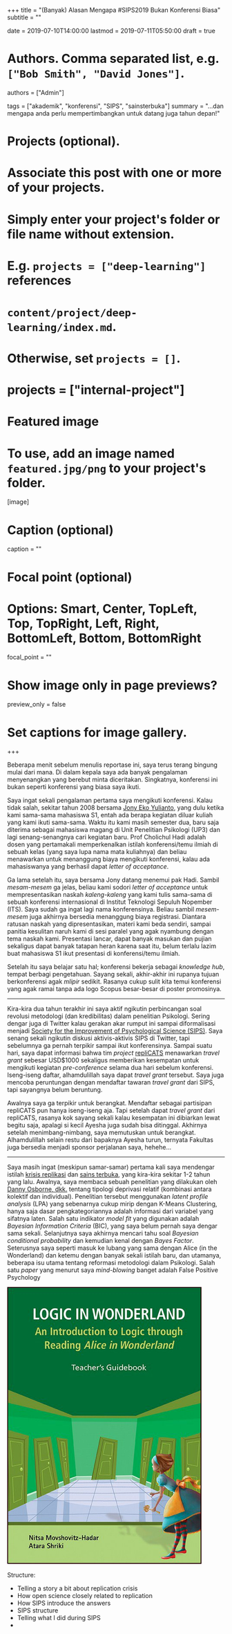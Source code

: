 +++
title = "(Banyak) Alasan Mengapa #SIPS2019 Bukan Konferensi Biasa"
subtitle = ""

date = 2019-07-10T14:00:00
lastmod = 2019-07-11T05:50:00
draft = true

# Authors. Comma separated list, e.g. `["Bob Smith", "David Jones"]`.
authors = ["Admin"]

tags = ["akademik", "konferensi", "SIPS", "sainsterbuka"]
summary = "...dan mengapa anda perlu mempertimbangkan untuk datang juga tahun depan!"

# Projects (optional).
#   Associate this post with one or more of your projects.
#   Simply enter your project's folder or file name without extension.
#   E.g. `projects = ["deep-learning"]` references 
#   `content/project/deep-learning/index.md`.
#   Otherwise, set `projects = []`.
# projects = ["internal-project"]

# Featured image
# To use, add an image named `featured.jpg/png` to your project's folder. 
[image]
  # Caption (optional)
  caption = ""
  # Focal point (optional)
  # Options: Smart, Center, TopLeft, Top, TopRight, Left, Right, BottomLeft, Bottom, BottomRight
  focal_point = ""

  # Show image only in page previews?
  preview_only = false

# Set captions for image gallery.

+++

Beberapa menit sebelum menulis reportase ini, saya terus terang bingung mulai dari mana. Di dalam kepala saya ada banyak pengalaman menyenangkan yang berebut minta diceritakan. Singkatnya, konferensi ini bukan seperti konferensi yang biasa saya ikuti.

Saya ingat sekali pengalaman pertama saya mengikuti konferensi. Kalau tidak salah, sekitar tahun 2008 bersama [Jony Eko Yulianto](https://www.uc.ac.id/psy/psy-people/jony-eko-yulianto-s-psi-m-a/), yang dulu ketika kami sama-sama mahasiswa S1, entah ada berapa kegiatan diluar kuliah yang kami ikuti sama-sama. Waktu itu kami masih semester dua, baru saja diterima sebagai mahasiswa magang di Unit Penelitian Psikologi (UP3) dan lagi senang-senangnya cari kegiatan baru. Prof Cholichul Hadi adalah dosen yang pertamakali memperkenalkan istilah konferensi/temu ilmiah di sebuah kelas (yang saya lupa nama mata kuliahnya) dan beliau menawarkan untuk menanggung biaya mengikuti konferensi, kalau ada mahasiswanya yang berhasil dapat *letter of acceptance*.

Ga lama setelah itu, saya bersama Jony datang menemui pak Hadi. Sambil *mesam-mesem* ga jelas, beliau kami sodori *letter of acceptance* untuk mempresentasikan naskah *kaleng-kaleng* yang kami tulis sama-sama di sebuah konferensi internasional di Institut Teknologi Sepuluh Nopember (ITS). Saya sudah ga ingat lagi nama konferensinya. Beliau sambil *mesem-mesem* juga akhirnya bersedia menanggung biaya registrasi. Diantara ratusan naskah yang dipresentasikan, materi kami beda sendiri, sampai panitia kesulitan naruh kami di sesi paralel yang agak nyambung dengan tema naskah kami. Presentasi lancar, dapat banyak masukan dan pujian sekaligus dapat banyak tatapan heran karena saat itu, belum terlalu lazim buat mahasiswa S1 ikut presentasi di konferensi/temu ilmiah.

Setelah itu saya belajar satu hal; konferensi bekerja sebagai *knowledge hub*, tempat berbagi pengetahuan. Sayang sekali, akhir-akhir ini rupanya tujuan berkonferensi agak *mlipir* sedikit. Rasanya cukup sulit kita temui konferensi yang agak ramai tanpa ada logo Scopus besar-besar di poster promosinya.

---

Kira-kira dua tahun terakhir ini saya aktif ngikutin perbincangan soal revolusi metodologi (dan kredibilitas) dalam penelitian Psikologi. Sering dengar juga di Twitter kalau gerakan akar rumput ini sampai diformalisasi menjadi [Society for the Improvement of Psychological Science (SIPS)](http://improvingpsych.org/). Saya senang sekali ngikutin diskusi aktivis-aktivis SIPS di Twitter, tapi sebelumnya ga pernah terpikir sampai ikut konferensinya. Sampai suatu hari, saya dapat informasi bahwa tim *project* [repliCATS](https://replicats.research.unimelb.edu.au/) menawarkan *travel grant* sebesar USD$1000 sekaligus memberikan kesempatan untuk mengikuti kegiatan *pre-conference* selama dua hari sebelum konferensi. Iseng-iseng daftar, alhamdulillah saya dapat *travel grant* tersebut. Saya juga mencoba peruntungan dengan mendaftar tawaran *travel grant* dari SIPS, tapi sayangnya belum beruntung. 

Awalnya saya ga terpikir untuk berangkat. Mendaftar sebagai partisipan repliCATS pun hanya iseng-iseng aja. Tapi setelah dapat *travel grant* dari repliCATS, rasanya kok sayang sekali kalau kesempatan ini dibiarkan lewat begitu saja, apalagi si kecil Ayesha juga sudah bisa ditinggal. Akhirnya setelah menimbang-nimbang, saya memutuskan untuk berangkat. Alhamdulillah selain restu dari bapaknya Ayesha turun, ternyata Fakultas juga bersedia menjadi sponsor perjalanan saya, hehehe...


---

Saya masih ingat (meskipun samar-samar) pertama kali saya mendengar istilah [krisis replikasi]() dan [sains terbuka](), yang kira-kira sekitar 1-2 tahun yang lalu. Awalnya, saya membaca sebuah penelitian yang dilakukan oleh [Danny Osborne, dkk.](https://onlinelibrary.wiley.com/doi/abs/10.1002/ejsp.2099) tentang tipologi deprivasi relatif (kombinasi antara kolektif dan individual). Penelitian tersebut menggunakan *latent profile analysis* (LPA) yang sebenarnya cukup mirip dengan K-Means Clustering, hanya saja dasar pengkategoriannya adalah informasi dari variabel yang sifatnya laten. Salah satu indikator *model fit* yang digunakan adalah *Bayesian Information Criteria* (BIC), yang saya belum pernah saya dengar sama sekali. Selanjutnya saya akhirnya mencari tahu soal *Bayesian conditional probability* dan kemudian kenal dengan *Bayes Factor*. Seterusnya saya seperti masuk ke lubang yang sama dengan Alice (in the Wonderland) dan ketemu dengan banyak sekali istilah baru, dan utamanya, beberapa isu utama tentang reformasi metodologi dalam Psikologi. Salah satu *paper* yang menurut saya *mind-blowing* banget adalah False Positive Psychology 


![Gara-gara LPA, disinilah saya sekarang...](/sips-conference-2019/alice.jpg)





Structure:
- Telling a story a bit about replication crisis
- How open science closely related to replication
- How SIPS introduce the answers
- SIPS structure
- Telling what I did during SIPS
- 
